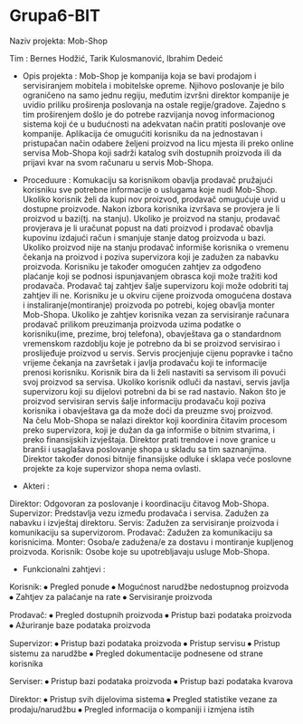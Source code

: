 # Grupa6-BIT

Naziv projekta: Mob-Shop

Tim : Bernes Hodžić, Tarik Kulosmanović, Ibrahim Dedeić
- Opis projekta : Mob-Shop je kompanija koja se bavi prodajom i servisiranjem mobitela i mobitelske opreme. Njihovo poslovanje je bilo ograničeno na samo jednu regiju, međutim izvršni direktor kompanije je uvidio priliku proširenja poslovanja na ostale regije/gradove. Zajedno s tim proširenjem došlo je do potrebe razvijanja novog informacionog sistema koji će u budućnosti na adekvatan način pratiti poslovanje ove kompanije. Aplikacija će omugućiti korisniku da na jednostavan i pristupačan način odabere željeni proizvod na licu mjesta ili preko online servisa Mob-Shopa koji sadrži katalog svih dostupnih proizvoda ili da prijavi kvar na svom računaru u servis Mob-Shopa.



- Proceduure : Komukaciju sa korisnikom obavlja prodavač pružajući korisniku sve potrebne informacije o uslugama koje nudi Mob-Shop. Ukoliko korisnik želi da kupi nov proizvod, prodavač omugućuje uvid u dostupne proizvode. Nakon izbora korisnika izvršava se provjera je li proizvod u bazi(tj. na stanju). Ukoliko je proizvod na stanju, prodavač provjerava je li uračunat popust na dati proizvod i prodavač obavlja kupovinu izdajući račun i smanjuje stanje datog proizvoda u bazi. Ukoliko proizvod nije na stanju prodavač informiše korisnika o vremenu čekanja na proizvod i poziva supervizora koji je zadužen za nabavku proizvoda. Korisniku je također omogućen zahtjev za odgođeno plaćanje koji se podnosi ispunjavanjem obrasca koji može tražiti kod prodavača. Prodavač taj zahtjev šalje supervizoru koji može odobriti taj zahtjev ili ne. Korisniku je u okviru cijene proizvoda omogućena dostava i instaliranje(montiranje) proizvoda po potrebi, kojeg obavlja monter Mob-Shopa.
Ukoliko je zahtjev korisnika vezan za servisiranje računara prodavač prilikom preuzimanja proizvoda uzima podatke o korisniku(ime, prezime, broj telefona), obavještava ga o standardnom vremenskom razdoblju koje je potrebno da bi se proizvod servisirao i proslijeđuje proizvod u servis. Servis procjenjuje cijenu popravke i tačno vrijeme čekanja na završetak i javlja prodavaču koji te informacije prenosi korisniku. Korisnik bira da li želi nastaviti sa servisom ili povući svoj proizvod sa servisa. Ukoliko korisnik odluči da nastavi, servis javlja supervizoru koji su dijelovi potrebni da bi se rad nastavio. Nakon što je proizvod servisiran servis šalje informaciju prodavaču koji poziva korisnika i obavještava ga da može doći da preuzme svoj proizvod.   
 Na čelu Mob-Shopa se nalazi direktor koji koordinira čitavim procesom preko supervizora, koji je dužan da ga informiše o bitnim stvarima, i preko finansijskih izvještaja. Direktor prati trendove i nove granice u branši i usaglašava poslovanje shopa u skladu sa tim saznanjima. Direktor također donosi bitnije finansijske odluke i sklapa veće poslovne projekte za koje supervizor shopa nema ovlasti. 


- Akteri : 

Direktor: Odgovoran za poslovanje i koordinaciju čitavog Mob-Shopa.
Supervizor: Predstavlja vezu između prodavača i servisa. Zadužen za nabavku i izvještaj direktoru.
Servis: Zadužen za servisiranje proizvoda i komunikaciju sa supervizorom.
Prodavač: Zadužen za komunikaciju sa korisnicima.
Monter: Osoba/e zadužena/e za dostavu i montiranje kupljenog proizvoda.
Korisnik: Osobe koje su upotrebljavaju usluge Mob-Shopa.

- Funkcionalni zahtjevi :

Korisnik:
⦁	Pregled ponude
⦁	Mogućnost narudžbe nedostupnog proizvoda
⦁	Zahtjev za palaćanje na rate
⦁	Servisiranje proizvoda

Prodavač:
⦁	Pregled dostupnih proizvoda 
⦁	Pristup bazi podataka proizvoda
⦁	Ažuriranje baze podataka proizvoda

Supervizor:
⦁	Pristup bazi podataka proizvoda
⦁	Pristup servisu
⦁	Pristup sistemu za narudžbe
⦁	Pregled dokumentacije podnesene od strane korisnika

Serviser:
⦁	Pristup bazi podataka proizvoda
⦁	Pristup bazi podataka kvarova

Direktor:
⦁	Pristup svih dijelovima sistema
⦁	Pregled statistike vezane za prodaju/narudžbu
⦁	Pregled informacija o kompaniji i izmjena istih



